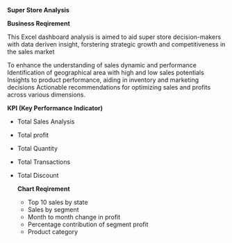 **Super Store Analysis**

**Business Reqirement**

This Excel dashboard analysis is aimed to aid super store decision-makers with data deriven insight, forstering strategic growth and competitiveness in the sales market

To enhance the understanding of sales dynamic and performance
Identification of geographical area with high and low sales potentials
Insights to product performance, aiding in inventory and marketing decisions
Actionable recommendations for optimizing sales and profits across various dimensions.

**KPI (Key Performance Indicator)**

- Total Sales Analysis
- Total profit
- Total Quantity
- Total Transactions
- Total Discount
  
  **Chart Reqirement**
  - Top 10 sales by state
  - Sales by segment
  - Month to month change in profit
  - Percentage contribution of segment profit
  - Product category
